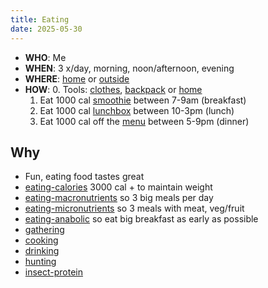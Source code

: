 ```yaml
---
title: Eating
date: 2025-05-30
---
```

- **WHO**: Me
- **WHEN**: 3 x/day, morning, noon/afternoon, evening
- **WHERE**: [home](/home) or [outside](/outside)
- **HOW**:
	0. Tools: [clothes](/clothes), [backpack](/backpack) or [home](/home)
	1. Eat 1000 cal [smoothie](smoothie.md) between 7-9am (breakfast)
	2. Eat 1000 cal [lunchbox](lunchbox.md) between 10-3pm (lunch)
	3. Eat 1000 cal off the [menu](/menu) between 5-9pm (dinner)

## Why
- Fun, eating food tastes great
- [eating-calories](/eating-calories) 3000 cal + to maintain weight
- [eating-macronutrients](/eating-macronutrients) so 3 big meals per day
- [eating-micronutrients](/eating-micronutrients) so 3 meals with meat, veg/fruit
- [eating-anabolic](/eating-anabolic) so eat big breakfast as early as possible
- [gathering](/gathering)
- [cooking](/cooking)
- [drinking](/drinking)
- [hunting](/hunting)
- [insect-protein](/insect-protein)
